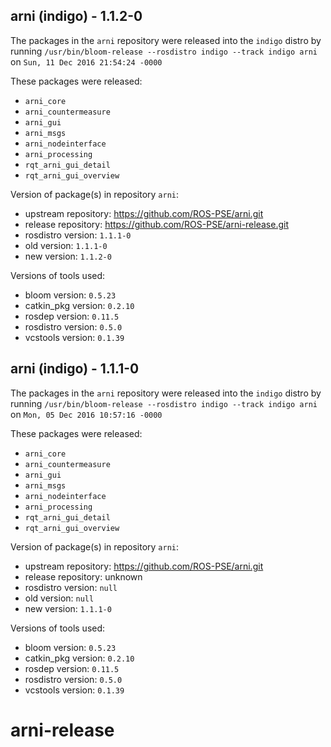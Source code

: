 ## arni (indigo) - 1.1.2-0

The packages in the `arni` repository were released into the `indigo` distro by running `/usr/bin/bloom-release --rosdistro indigo --track indigo arni` on `Sun, 11 Dec 2016 21:54:24 -0000`

These packages were released:
- `arni_core`
- `arni_countermeasure`
- `arni_gui`
- `arni_msgs`
- `arni_nodeinterface`
- `arni_processing`
- `rqt_arni_gui_detail`
- `rqt_arni_gui_overview`

Version of package(s) in repository `arni`:

- upstream repository: https://github.com/ROS-PSE/arni.git
- release repository: https://github.com/ROS-PSE/arni-release.git
- rosdistro version: `1.1.1-0`
- old version: `1.1.1-0`
- new version: `1.1.2-0`

Versions of tools used:

- bloom version: `0.5.23`
- catkin_pkg version: `0.2.10`
- rosdep version: `0.11.5`
- rosdistro version: `0.5.0`
- vcstools version: `0.1.39`


## arni (indigo) - 1.1.1-0

The packages in the `arni` repository were released into the `indigo` distro by running `/usr/bin/bloom-release --rosdistro indigo --track indigo arni` on `Mon, 05 Dec 2016 10:57:16 -0000`

These packages were released:
- `arni_core`
- `arni_countermeasure`
- `arni_gui`
- `arni_msgs`
- `arni_nodeinterface`
- `arni_processing`
- `rqt_arni_gui_detail`
- `rqt_arni_gui_overview`

Version of package(s) in repository `arni`:

- upstream repository: https://github.com/ROS-PSE/arni.git
- release repository: unknown
- rosdistro version: `null`
- old version: `null`
- new version: `1.1.1-0`

Versions of tools used:

- bloom version: `0.5.23`
- catkin_pkg version: `0.2.10`
- rosdep version: `0.11.5`
- rosdistro version: `0.5.0`
- vcstools version: `0.1.39`


# arni-release